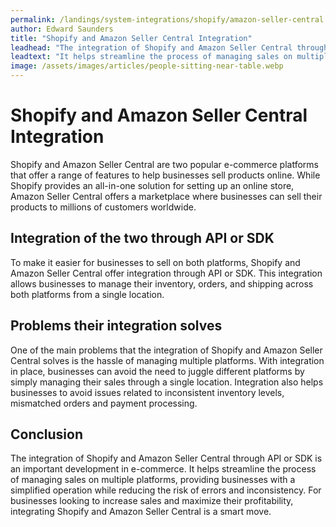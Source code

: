 ```yaml
---
permalink: /landings/system-integrations/shopify/amazon-seller-central
author: Edward Saunders
title: "Shopify and Amazon Seller Central Integration"
leadhead: "The integration of Shopify and Amazon Seller Central through API or SDK is an important development in e-commerce"
leadtext: "It helps streamline the process of managing sales on multiple platforms, providing businesses with a simplified operation while reducing the risk of errors and inconsistency. For businesses looking to increase sales and maximize their profitability, integrating Shopify and Amazon Seller Central is a smart move."
image: /assets/images/articles/people-sitting-near-table.webp
---
```

<div class="arttext">  <h1>Shopify and Amazon Seller Central Integration</h1>
  <p>Shopify and Amazon Seller Central are two popular e-commerce platforms that offer a range of features to help businesses sell products online. While Shopify provides an all-in-one solution for setting up an online store, Amazon Seller Central offers a marketplace where businesses can sell their products to millions of customers worldwide.</p>

  <h2>Integration of the two through API or SDK</h2>
  <p>To make it easier for businesses to sell on both platforms, Shopify and Amazon Seller Central offer integration through API or SDK. This integration allows businesses to manage their inventory, orders, and shipping across both platforms from a single location. </p>

  <h2>Problems their integration solves</h2>
  <p>One of the main problems that the integration of Shopify and Amazon Seller Central solves is the hassle of managing multiple platforms. With integration in place, businesses can avoid the need to juggle different platforms by simply managing their sales through a single location. Integration also helps businesses to avoid issues related to inconsistent inventory levels, mismatched orders and payment processing.</p>

  <h2>Conclusion</h2>
  <p>The integration of Shopify and Amazon Seller Central through API or SDK is an important development in e-commerce. It helps streamline the process of managing sales on multiple platforms, providing businesses with a simplified operation while reducing the risk of errors and inconsistency. For businesses looking to increase sales and maximize their profitability, integrating Shopify and Amazon Seller Central is a smart move.</p>
</div>